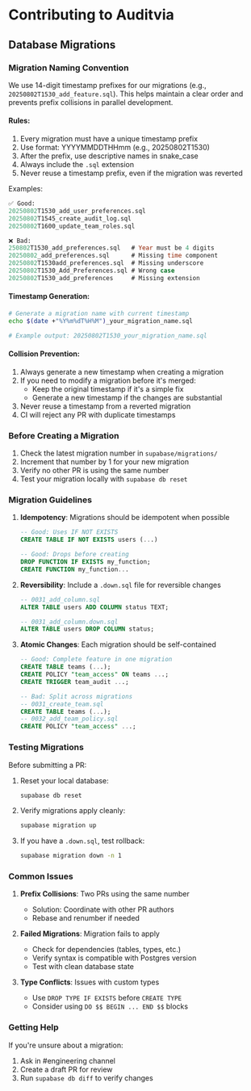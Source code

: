 # Contributing to Auditvia

## Database Migrations

### Migration Naming Convention

We use 14-digit timestamp prefixes for our migrations (e.g., `20250802T1530_add_feature.sql`). This helps maintain a clear order and prevents prefix collisions in parallel development.

#### Rules:
1. Every migration must have a unique timestamp prefix
2. Use format: YYYYMMDDTHHmm (e.g., 20250802T1530)
3. After the prefix, use descriptive names in snake_case
4. Always include the `.sql` extension
5. Never reuse a timestamp prefix, even if the migration was reverted

Examples:
```sql
✅ Good:
20250802T1530_add_user_preferences.sql
20250802T1545_create_audit_log.sql
20250802T1600_update_team_roles.sql

❌ Bad:
250802T1530_add_preferences.sql   # Year must be 4 digits
20250802_add_preferences.sql      # Missing time component
20250802T1530add_preferences.sql  # Missing underscore
20250802T1530_Add_Preferences.sql # Wrong case
20250802T1530_add_preferences     # Missing extension
```

#### Timestamp Generation:
```bash
# Generate a migration name with current timestamp
echo $(date +"%Y%m%dT%H%M")_your_migration_name.sql

# Example output: 20250802T1530_your_migration_name.sql
```

#### Collision Prevention:
1. Always generate a new timestamp when creating a migration
2. If you need to modify a migration before it's merged:
   - Keep the original timestamp if it's a simple fix
   - Generate a new timestamp if the changes are substantial
3. Never reuse a timestamp from a reverted migration
4. CI will reject any PR with duplicate timestamps

### Before Creating a Migration

1. Check the latest migration number in `supabase/migrations/`
2. Increment that number by 1 for your new migration
3. Verify no other PR is using the same number
4. Test your migration locally with `supabase db reset`

### Migration Guidelines

1. **Idempotency**: Migrations should be idempotent when possible
   ```sql
   -- Good: Uses IF NOT EXISTS
   CREATE TABLE IF NOT EXISTS users (...)
   
   -- Good: Drops before creating
   DROP FUNCTION IF EXISTS my_function;
   CREATE FUNCTION my_function...
   ```

2. **Reversibility**: Include a `.down.sql` file for reversible changes
   ```sql
   -- 0031_add_column.sql
   ALTER TABLE users ADD COLUMN status TEXT;
   
   -- 0031_add_column.down.sql
   ALTER TABLE users DROP COLUMN status;
   ```

3. **Atomic Changes**: Each migration should be self-contained
   ```sql
   -- Good: Complete feature in one migration
   CREATE TABLE teams (...);
   CREATE POLICY "team_access" ON teams ...;
   CREATE TRIGGER team_audit ...;
   
   -- Bad: Split across migrations
   -- 0031_create_team.sql
   CREATE TABLE teams (...);
   -- 0032_add_team_policy.sql
   CREATE POLICY "team_access" ...;
   ```

### Testing Migrations

Before submitting a PR:

1. Reset your local database:
   ```bash
   supabase db reset
   ```

2. Verify migrations apply cleanly:
   ```bash
   supabase migration up
   ```

3. If you have a `.down.sql`, test rollback:
   ```bash
   supabase migration down -n 1
   ```

### Common Issues

1. **Prefix Collisions**: Two PRs using the same number
   - Solution: Coordinate with other PR authors
   - Rebase and renumber if needed

2. **Failed Migrations**: Migration fails to apply
   - Check for dependencies (tables, types, etc.)
   - Verify syntax is compatible with Postgres version
   - Test with clean database state

3. **Type Conflicts**: Issues with custom types
   - Use `DROP TYPE IF EXISTS` before `CREATE TYPE`
   - Consider using `DO $$ BEGIN ... END $$` blocks

### Getting Help

If you're unsure about a migration:
1. Ask in #engineering channel
2. Create a draft PR for review
3. Run `supabase db diff` to verify changes